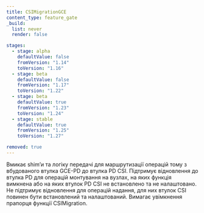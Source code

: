 ```yaml
---
title: CSIMigrationGCE
content_type: feature_gate
_build:
  list: never
  render: false

stages:
  - stage: alpha 
    defaultValue: false
    fromVersion: "1.14"
    toVersion: "1.16"
  - stage: beta
    defaultValue: false
    fromVersion: "1.17"  
    toVersion: "1.22" 
  - stage: beta
    defaultValue: true
    fromVersion: "1.23"  
    toVersion: "1.24" 
  - stage: stable
    defaultValue: true
    fromVersion: "1.25"
    toVersion: "1.27" 

removed: true
---
```

Вмикає shimʼи та логіку передачі для маршрутизації операцій тому з вбудованого втулка GCE-PD до втулка PD CSI. Підтримує відновлення до втулка PD для операцій монтування на вузлах, на яких функція вимкнена або на яких втулок PD CSI не встановлено та не налаштовано. Не підтримує відновлення для операцій надання, для них втулок CSI повинен бути встановлений та налаштований. Вимагає увімкнення прапорця функції CSIMigration.
